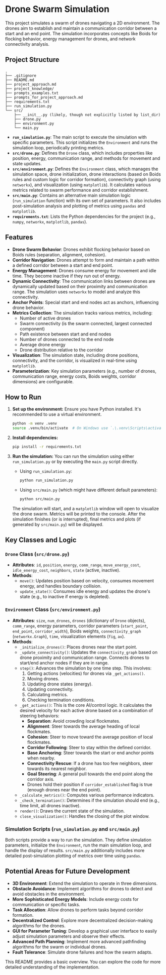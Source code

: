 # Drone Swarm Simulation

This project simulates a swarm of drones navigating a 2D environment. The drones aim to establish and maintain a communication corridor between a start and an end point. The simulation incorporates concepts like Boids for flocking behavior, energy management for drones, and network connectivity analysis.

## Project Structure

```
.
├── .gitignore
├── README.md
├── project_approach.md
├── project_knowledge/
├── prompts_examples.txt
├── prompts_for_project_approach.md
├── requirements.txt
├── run_simulation.py
└── src/
    ├── __init__.py (likely, though not explicitly listed by list_dir)
    ├── drone.py
    ├── environment.py
    └── main.py
```

- **`run_simulation.py`**: The main script to execute the simulation with specific parameters. This script initializes the `Environment` and runs the simulation loop, periodically printing metrics.
- **`src/drone.py`**: Defines the `Drone` class, which includes properties like position, energy, communication range, and methods for movement and state updates.
- **`src/environment.py`**: Defines the `Environment` class, which manages the simulation space, drone initialization, drone interactions (based on Boids rules and custom logic for corridor formation), connectivity graph (using `networkx`), and visualization (using `matplotlib`). It calculates various metrics related to swarm performance and corridor establishment.
- **`src/main.py`**: Contains an alternative main simulation logic (`run_simulation` function) with its own set of parameters. It also includes post-simulation analysis and plotting of metrics using `pandas` and `matplotlib`.
- **`requirements.txt`**: Lists the Python dependencies for the project (e.g., `numpy`, `networkx`, `matplotlib`, `pandas`).

## Features

- **Drone Swarm Behavior**: Drones exhibit flocking behavior based on Boids rules (separation, alignment, cohesion).
- **Corridor Navigation**: Drones attempt to form and maintain a path within a defined corridor between a start and end point.
- **Energy Management**: Drones consume energy for movement and idle time. They become inactive if they run out of energy.
- **Dynamic Connectivity**: The communication links between drones are dynamically updated based on their proximity and communication range. The simulation uses `networkx` to model and analyze this connectivity.
- **Anchor Points**: Special start and end nodes act as anchors, influencing drone behavior.
- **Metrics Collection**: The simulation tracks various metrics, including:
    - Number of active drones
    - Swarm connectivity (is the swarm connected, largest connected component)
    - Path existence between start and end nodes
    - Number of drones connected to the end node
    - Average drone energy
    - Drone distribution relative to the corridor
- **Visualization**: The simulation state, including drone positions, connectivity, and the corridor, is visualized in real-time using `matplotlib`.
- **Parameterization**: Key simulation parameters (e.g., number of drones, communication range, energy costs, Boids weights, corridor dimensions) are configurable.

## How to Run

1.  **Set up the environment:**
    Ensure you have Python installed. It's recommended to use a virtual environment.
    ```bash
    python -m venv .venv
    source .venv/bin/activate  # On Windows use `.\.venv\Scripts\activate`
    ```
2.  **Install dependencies:**
    ```bash
    pip install -r requirements.txt
    ```
3.  **Run the simulation:**
    You can run the simulation using either `run_simulation.py` or by executing the `main.py` script directly.
    - Using `run_simulation.py`:
      ```bash
      python run_simulation.py
      ```
    - Using `src/main.py` (which might have different default parameters):
      ```bash
      python src/main.py
      ```

    The simulation will start, and a `matplotlib` window will open to visualize the drone swarm. Metrics will be printed to the console. After the simulation finishes (or is interrupted), final metrics and plots (if generated by `src/main.py`) will be displayed.

## Key Classes and Logic

### `Drone` Class (`src/drone.py`)

-   **Attributes**: `id`, `position`, `energy`, `comm_range`, `move_energy_cost`, `idle_energy_cost`, `neighbors`, `state` (active, inactive).
-   **Methods**:
    -   `move()`: Updates position based on velocity, consumes movement energy, and handles boundary collision.
    -   `update_state()`: Consumes idle energy and updates the drone's state (e.g., to inactive if energy is depleted).

### `Environment` Class (`src/environment.py`)

-   **Attributes**: `size`, `num_drones`, `drones` (dictionary of `Drone` objects), `comm_range`, energy parameters, corridor parameters (`start_point`, `end_point`, `corridor_width`), Boids weights, `connectivity_graph` (`networkx.Graph`), `time`, visualization elements (`fig`, `ax`).
-   **Methods**:
    -   `_initialize_drones()`: Places drones near the start point.
    -   `_update_connectivity()`: Updates the `connectivity_graph` based on drone proximity and communication range. Connects drones to start/end anchor nodes if they are in range.
    -   `step()`: Advances the simulation by one time step. This involves:
        1.  Getting actions (velocities) for drones via `_get_actions()`.
        2.  Moving drones.
        3.  Updating drone states (energy).
        4.  Updating connectivity.
        5.  Calculating metrics.
        6.  Checking termination conditions.
    -   `_get_actions()`: This is the core AI/control logic. It calculates the desired velocity for each active drone based on a combination of steering behaviors:
        -   **Separation**: Avoid crowding local flockmates.
        -   **Alignment**: Steer towards the average heading of local flockmates.
        -   **Cohesion**: Steer to move toward the average position of local flockmates.
        -   **Corridor Following**: Steer to stay within the defined corridor.
        -   **Base Anchoring**: Steer towards the start or end anchor points when nearby.
        -   **Connectivity Rescue**: If a drone has too few neighbors, steer towards its nearest neighbor.
        -   **Goal Steering**: A general pull towards the end point along the corridor axis.
        -   Drones hold their position if `corridor_established` flag is true (enough drones near the end point).
    -   `_calculate_metrics()`: Computes various performance indicators.
    -   `_check_termination()`: Determines if the simulation should end (e.g., time limit, all drones inactive).
    -   `render()`: Draws the current state of the simulation.
    -   `close_visualization()`: Handles the closing of the plot window.

### Simulation Scripts (`run_simulation.py` and `src/main.py`)

Both scripts provide a way to run the simulation. They define simulation parameters, initialize the `Environment`, run the main simulation loop, and handle the display of results. `src/main.py` additionally includes more detailed post-simulation plotting of metrics over time using `pandas`.

## Potential Areas for Future Development

-   **3D Environment**: Extend the simulation to operate in three dimensions.
-   **Obstacle Avoidance**: Implement algorithms for drones to detect and avoid obstacles in the environment.
-   **More Sophisticated Energy Models**: Include energy costs for communication or specific tasks.
-   **Task Allocation**: Allow drones to perform tasks beyond corridor formation.
-   **Decentralized Control**: Explore more decentralized decision-making algorithms for the drones.
-   **GUI for Parameter Tuning**: Develop a graphical user interface to easily adjust simulation parameters and observe their effects.
-   **Advanced Path Planning**: Implement more advanced pathfinding algorithms for the swarm or individual drones.
-   **Fault Tolerance**: Simulate drone failures and how the swarm adapts.

This README provides a basic overview. You can explore the code for more detailed understanding of the implementation. 
